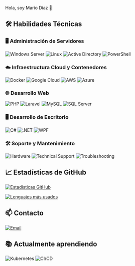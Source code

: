 <!--
**mariodiaz-sv/mariodiaz-sv** is a ✨ _special_ ✨ repository because its `README.md` (this file) appears on your GitHub profile.

Here are some ideas to get you started:

- 🔭 I’m currently working on ...
- 🌱 I’m currently learning ...
- 👯 I’m looking to collaborate on ...
- 🤔 I’m looking for help with ...
- 💬 Ask me about ...
- 📫 How to reach me: ...
- 😄 Pronouns: ...
- ⚡ Fun fact: ...
-->
 Hola, soy Mario Diaz 👋

## 🛠️ Habilidades Técnicas

### 🖥️ Administración de Servidores
![Windows Server](https://img.shields.io/badge/Windows_Server-0078D6?style=for-the-badge&logo=windows&logoColor=white)
![Linux](https://img.shields.io/badge/Linux-FCC624?style=for-the-badge&logo=linux&logoColor=black)
![Active Directory](https://img.shields.io/badge/Active_Directory-0078D4?style=for-the-badge&logo=microsoft&logoColor=white)
![PowerShell](https://img.shields.io/badge/PowerShell-5391FE?style=for-the-badge&logo=powershell&logoColor=white)

### ☁️ Infraestructura Cloud y Contenedores
![Docker](https://img.shields.io/badge/Docker-2496ED?style=for-the-badge&logo=docker&logoColor=white)
![Google Cloud](https://img.shields.io/badge/Google_Cloud-4285F4?style=for-the-badge&logo=google-cloud&logoColor=white)
![AWS](https://img.shields.io/badge/AWS-232F3E?style=for-the-badge&logo=amazon-aws&logoColor=white)
![Azure](https://img.shields.io/badge/Azure-0089D6?style=for-the-badge&logo=microsoft-azure&logoColor=white)

### 🌐 Desarrollo Web
![PHP](https://img.shields.io/badge/PHP-777BB4?style=for-the-badge&logo=php&logoColor=white)
![Laravel](https://img.shields.io/badge/Laravel-FF2D20?style=for-the-badge&logo=laravel&logoColor=white)
![MySQL](https://img.shields.io/badge/MySQL-4479A1?style=for-the-badge&logo=mysql&logoColor=white)
![SQL Server](https://img.shields.io/badge/SQL_Server-CC2927?style=for-the-badge&logo=microsoft-sql-server&logoColor=white)

### 🖥️ Desarrollo de Escritorio
![C#](https://img.shields.io/badge/C%23-239120?style=for-the-badge&logo=c-sharp&logoColor=white)
![.NET](https://img.shields.io/badge/.NET-512BD4?style=for-the-badge&logo=dotnet&logoColor=white)
![WPF](https://img.shields.io/badge/WPF-0078D6?style=for-the-badge&logo=windows&logoColor=white)

### 🛠️ Soporte y Mantenimiento
![Hardware](https://img.shields.io/badge/Computer_Hardware-A81C3D?style=for-the-badge&logo=hardware&logoColor=white)
![Technical Support](https://img.shields.io/badge/Technical_Support-008392?style=for-the-badge&logo=support&logoColor=white)
![Troubleshooting](https://img.shields.io/badge/Troubleshooting-FF6B00?style=for-the-badge&logo=debug&logoColor=white)

## 📈 Estadísticas de GitHub

[![Estadísticas GitHub](https://github-readme-stats.vercel.app/api?username=mariodiaz-sv&show_icons=true&theme=radical)](https://github.com/mariodiaz-sv)

[![Lenguajes más usados](https://github-readme-stats.vercel.app/api/top-langs/?username=mariodiaz-sv&layout=compact&theme=radical)](https://github.com/mariodiaz-sv)

## 📫 Contacto
<!--[![LinkedIn](https://img.shields.io/badge/LinkedIn-0077B5?style=for-the-badge&logo=linkedin&logoColor=white)](https://www.linkedin.com/in/mariodiaz)-->
[![Email](https://img.shields.io/badge/Email-D14836?style=for-the-badge&logo=gmail&logoColor=white)](mailto:mmdiazl@yahoo.es)

<!--[![Website](https://img.shields.io/badge/Website-FF7139?style=for-the-badge&logo=google-chrome&logoColor=white)](https://tu-sitio-web.com)

## 🔥 Proyectos Destacados

### 🚀 [Nombre del Proyecto 1]
Breve descripción del proyecto. Tecnologías usadas: Laravel, MySQL, Docker

### 🚀 [Nombre del Proyecto 2]
Breve descripción del proyecto. Tecnologías usadas: C#, SQL Server, Azure
-->
## 📚 Actualmente aprendiendo
![Kubernetes](https://img.shields.io/badge/Kubernetes-326CE5?style=for-the-badge&logo=kubernetes&logoColor=white)
![CI/CD](https://img.shields.io/badge/CI/CD-FF6F00?style=for-the-badge&logo=github-actions&logoColor=white)
